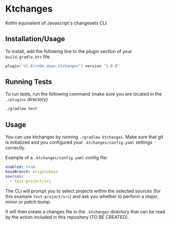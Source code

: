 
# Ktchanges

Kotlin equivalent of Javascript's changesets CLI


## Installation/Usage

To install, add the following line to the plugin section of your `build.gradle.kts` file.

```kt
plugin("nl.klrnbk.daan.ktchanges") version "1.0.0"
```


## Running Tests

To run tests, run the following command (make sure you are located in the `./plugins` directory)

```bash
./gradlew test
```


## Usage

You can use ktchanges by running `./gradlew ktchanges`. Make sure that git is initialized and you configured your `.ktchanges/config.yaml` settings correctly.

Example of a `.ktchanges/config.yaml` config file:

```yaml
enabled: true
baseBranch: origin/main
sources:
  - test-project/src
```

The CLI will prompt you to select projects within the selected sources (for this example `test-project/src`) and ask you whether to perform a _major_, _minor_ or _patch_ bump.

It will then create a changes file in the `.ktchanges` directory that can be read by the action included in this repository (TO BE CREATED).
